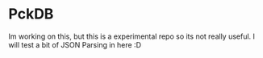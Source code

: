 # PckDB
Im working on this, but this is a experimental repo so its not really useful.
I will test a bit of JSON Parsing in here :D
